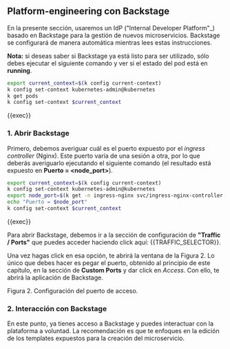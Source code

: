 ## Platform-engineering con Backstage

En la presente sección, usaremos un IdP ("Internal Developer Platform"_) basado en Backstage para la gestión de nuevos microservicios. Backstage se configurará de manera automática mientras lees estas instrucciones. 

__Nota:__ si deseas saber si Backstage ya está listo para ser utilizado, sólo debes ejecutar el siguiente comando y ver si el estado del pod está en __running__.

```bash
export current_context=$(k config current-context)
k config set-context kubernetes-admin@kubernetes
k get pods
k config set-context $current_context
```
{{exec}}

### 1. Abrir Backstage

Primero, debemos averiguar cuál es el puerto expuesto por el _ingress controller_ (Nginx). Este puerto varía de una sesión a otra, por lo que deberás averiguarlo ejecutando el siguiente comando (el resultado está expuesto en __Puerto = <node_port>__).

```bash
export current_context=$(k config current-context)
k config set-context kubernetes-admin@kubernetes
export node_port=$(k get -n ingress-nginx svc/ingress-nginx-controller -o jsonpath="{.spec.ports[0].nodePort}")
echo "Puerto = $node_port"
k config set-context $current_context
```
{{exec}}

Para abrir Backstage, debemos ir a la sección de configuración de __"Traffic / Ports"__ que puedes acceder haciendo click aquí: {{TRAFFIC_SELECTOR}}.

Una vez hagas click en esa opción, te abrirá la ventana de la Figura 2. Lo único que debes hacer es pegar el puerto, obtenido al principio de este capítulo, en la sección de __Custom Ports__ y dar click en _Access_. Con ello, te abrirá la aplicación de Backstage.

[](./images/traffic.png)

Figura 2. Configuración del puerto de acceso.

### 2. Interacción con Backstage

En este punto, ya tienes acceso a Backstage y puedes interactuar con la plataforma a voluntad. La recomendación es que te enfoques en la edición de los templates expuestos para la creación del microservicio.
